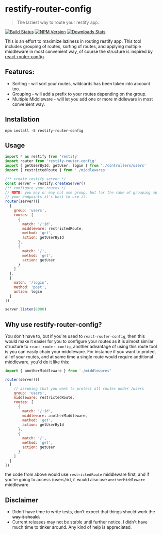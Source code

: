 # restify-router-config
> The laziest way to route your restify app.

[![Build Status][travis-image]][travis-url]
[![NPM Version][npm-image]][npm-url]
[![Downloads Stats][npm-downloads]][npm-url] 
  
This is an effort to maximize laziness in routing restify app. This tool includes grouping of routes, sorting of routes, and applying multiple middleware in most convenient way, of course the structure is inspired by [react-router-config](https://www.npmjs.com/package/react-router-config).

## Features: 
  
* Sorting - will sort your routes, wildcards has been taken into account too.
* Grouping - will add a prefix to your routes depending on the group.
* Multiple Middleware - will let you add one or more middleware in most convenient way.
  
## Installation
  
```
npm install -S restify-router-config
```  
  
## Usage
  
```javascript
import * as restify from 'restify'
import router from 'restify-router-config'
import { getUserById, getUser, login } from './controllers/users'
import { restrictedRoute } from './middlewares'

/** create restify server */
const server = restify.createServer()
/** configure your routes */
// NOTE: you may or may not use group, but for the sake of grouping up
// your endpoints it's best to use it.
router(server)([
  {
    group: 'users',
    routes: [
      {
        match: '/:id',
        middleware: restrictedRoute,
        method: 'get',
        action: getUserById
      },
      {
        match: '/',
        method: 'get',
        action: getUser
      }
    ]
  },
  {
    match: '/login',
    method: 'post',
    action: login
  }
])

server.listen(8080)
```  
  
## Why use restify-router-config?  
  
You don't have to, but if you're used to `react-router-config`, then this would make it easier for you to configure your routes as 
it is almost similar structure to `react-router-config`, another advantage of using this route tool is you can easily chain your middleware. For instance if you want to protect all of your routes, and at same time a single route would require additional middleware, you'd do it like this:  

```javascript
import { anotherMiddleware } from './middlewares'

router(server)([
  {
    // assuming that you want to protect all routes under /users
    group: 'users',
    middleware: restrictedRoute,
    routes: [
      {
        match: '/:id',
        middleware: anotherMiddleware,
        method: 'get',
        action: getUserById
      },
      {
        match: '/',
        method: 'get',
        action: getUser
      }
    ]
  }
])
```
the code from above would use `restrictedRoute` middleware first, and if you're going to access /users/:id, 
it would also use `anotherMiddleware` middleware.  

## Disclaimer
  
* ~~Didn't have time to write tests, don't expect that things should work the way it should.~~
* Current releases may not be stable until further notice. I didn't have much time to tinker around. Any kind of help is appreciated.

[npm-image]: https://img.shields.io/npm/v/restify-router-config.svg?style=flat-square
[npm-url]: https://npmjs.org/package/restify-router-config
[npm-downloads]: https://img.shields.io/npm/dm/restify-router-config.svg?style=flat-square
[travis-image]: https://travis-ci.org/yakovmeister/restify-router-config.svg?branch=dev
[travis-url]: https://travis-ci.org/yakovmeister/restify-router-config